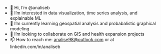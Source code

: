 - 👋 Hi, I’m @analiseb
- 👀 I’m interested in data visualization, time series analysis, and explainable ML
- 🌱 I’m currently learning geospatial analysis and probabalistic graphical modeling
- 💞️ I’m looking to collaborate on GIS and health expansion projects
- 📫 How to reach me: analise98@outlook.com or at linkedin.com/in/analiseb

<!---
analiseb/analiseb is a ✨ special ✨ repository because its `README.md` (this file) appears on your GitHub profile.
You can click the Preview link to take a look at your changes.
--->
